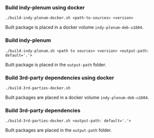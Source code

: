 ### Build indy-plenum using docker

```
./build-indy-plenum-docker.sh <path-to-sources> <version>
```
Built package is placed in a docker volume `indy-plenum-deb-u1604`. 

### Build indy-plenum

```
./build-indy-plenum.sh <path to sources> <version> <output-path: default='.'>
```

Built package is placed in the `output-path` folder.

### Build 3rd-party dependencies using docker

```
./build-3rd-parties-docker.sh
```

Built packages are placed in a docker volume `indy-plenum-deb-u1604`.

### Build 3rd-party dependencies

```
./build-3rd-parties-docker.sh <output-path: default='.'>
```

Built packages are placed in the `output-path` folder.
